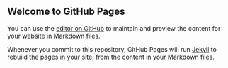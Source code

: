 ## Welcome to GitHub Pages

You can use the [editor on GitHub](https://github.com/JiangshanXi/JOJObusiness/edit/main/README.md) to maintain and preview the content for your website in Markdown files.

Whenever you commit to this repository, GitHub Pages will run [Jekyll](https://jekyllrb.com/) to rebuild the pages in your site, from the content in your Markdown files.

